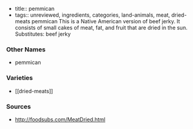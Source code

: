 - title:: pemmican
- tags:: unreviewed, ingredients, categories, land-animals, meat, dried-meats
pemmican This is a Native American version of beef jerky. It consists of small cakes of meat, fat, and fruit that are dried in the sun. Substitutes: beef jerky

### Other Names

* pemmican

### Varieties

* [[dried-meats]]

### Sources
* http://foodsubs.com/MeatDried.html
